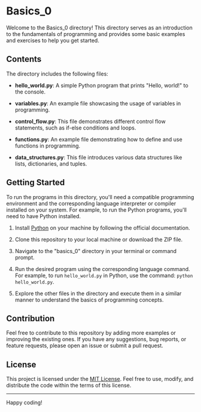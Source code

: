 # Basics_0

Welcome to the Basics_0 directory! This directory serves as an introduction to the fundamentals of programming and provides some basic examples and exercises to help you get started.

## Contents

The directory includes the following files:

- **hello_world.py**: A simple Python program that prints "Hello, world!" to the console.

- **variables.py**: An example file showcasing the usage of variables in programming.

- **control_flow.py**: This file demonstrates different control flow statements, such as if-else conditions and loops.

- **functions.py**: An example file demonstrating how to define and use functions in programming.

- **data_structures.py**: This file introduces various data structures like lists, dictionaries, and tuples.

## Getting Started

To run the programs in this directory, you'll need a compatible programming environment and the corresponding language interpreter or compiler installed on your system. For example, to run the Python programs, you'll need to have Python installed.

1. Install [Python](https://www.python.org/) on your machine by following the official documentation.

2. Clone this repository to your local machine or download the ZIP file.

3. Navigate to the "basics_0" directory in your terminal or command prompt.

4. Run the desired program using the corresponding language command. For example, to run `hello_world.py` in Python, use the command: `python hello_world.py`.

5. Explore the other files in the directory and execute them in a similar manner to understand the basics of programming concepts.

## Contribution

Feel free to contribute to this repository by adding more examples or improving the existing ones. If you have any suggestions, bug reports, or feature requests, please open an issue or submit a pull request.

## License

This project is licensed under the [MIT License](LICENSE). Feel free to use, modify, and distribute the code within the terms of this license.

----

Happy coding!
